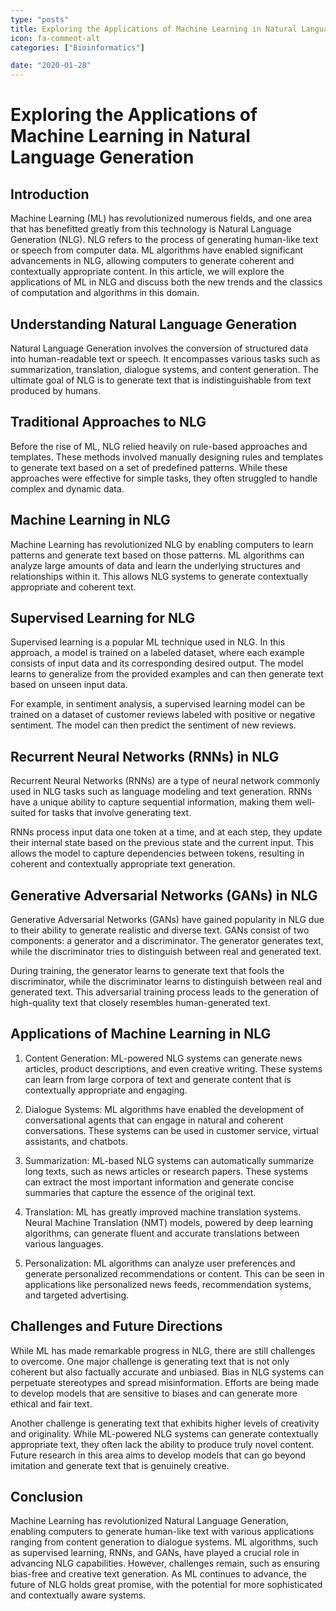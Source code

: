 ```yaml
---
type: "posts"
title: Exploring the Applications of Machine Learning in Natural Language Generation
icon: fa-comment-alt
categories: ["Bioinformatics"]

date: "2020-01-28"
---
```




# Exploring the Applications of Machine Learning in Natural Language Generation

## Introduction

Machine Learning (ML) has revolutionized numerous fields, and one area that has benefitted greatly from this technology is Natural Language Generation (NLG). NLG refers to the process of generating human-like text or speech from computer data. ML algorithms have enabled significant advancements in NLG, allowing computers to generate coherent and contextually appropriate content. In this article, we will explore the applications of ML in NLG and discuss both the new trends and the classics of computation and algorithms in this domain.

## Understanding Natural Language Generation

Natural Language Generation involves the conversion of structured data into human-readable text or speech. It encompasses various tasks such as summarization, translation, dialogue systems, and content generation. The ultimate goal of NLG is to generate text that is indistinguishable from text produced by humans.

## Traditional Approaches to NLG

Before the rise of ML, NLG relied heavily on rule-based approaches and templates. These methods involved manually designing rules and templates to generate text based on a set of predefined patterns. While these approaches were effective for simple tasks, they often struggled to handle complex and dynamic data.

## Machine Learning in NLG

Machine Learning has revolutionized NLG by enabling computers to learn patterns and generate text based on those patterns. ML algorithms can analyze large amounts of data and learn the underlying structures and relationships within it. This allows NLG systems to generate contextually appropriate and coherent text.

## Supervised Learning for NLG

Supervised learning is a popular ML technique used in NLG. In this approach, a model is trained on a labeled dataset, where each example consists of input data and its corresponding desired output. The model learns to generalize from the provided examples and can then generate text based on unseen input data.

For example, in sentiment analysis, a supervised learning model can be trained on a dataset of customer reviews labeled with positive or negative sentiment. The model can then predict the sentiment of new reviews.

## Recurrent Neural Networks (RNNs) in NLG

Recurrent Neural Networks (RNNs) are a type of neural network commonly used in NLG tasks such as language modeling and text generation. RNNs have a unique ability to capture sequential information, making them well-suited for tasks that involve generating text.

RNNs process input data one token at a time, and at each step, they update their internal state based on the previous state and the current input. This allows the model to capture dependencies between tokens, resulting in coherent and contextually appropriate text generation.

## Generative Adversarial Networks (GANs) in NLG

Generative Adversarial Networks (GANs) have gained popularity in NLG due to their ability to generate realistic and diverse text. GANs consist of two components: a generator and a discriminator. The generator generates text, while the discriminator tries to distinguish between real and generated text.

During training, the generator learns to generate text that fools the discriminator, while the discriminator learns to distinguish between real and generated text. This adversarial training process leads to the generation of high-quality text that closely resembles human-generated text.

## Applications of Machine Learning in NLG

1. Content Generation: ML-powered NLG systems can generate news articles, product descriptions, and even creative writing. These systems can learn from large corpora of text and generate content that is contextually appropriate and engaging.

2. Dialogue Systems: ML algorithms have enabled the development of conversational agents that can engage in natural and coherent conversations. These systems can be used in customer service, virtual assistants, and chatbots.

3. Summarization: ML-based NLG systems can automatically summarize long texts, such as news articles or research papers. These systems can extract the most important information and generate concise summaries that capture the essence of the original text.

4. Translation: ML has greatly improved machine translation systems. Neural Machine Translation (NMT) models, powered by deep learning algorithms, can generate fluent and accurate translations between various languages.

5. Personalization: ML algorithms can analyze user preferences and generate personalized recommendations or content. This can be seen in applications like personalized news feeds, recommendation systems, and targeted advertising.

## Challenges and Future Directions

While ML has made remarkable progress in NLG, there are still challenges to overcome. One major challenge is generating text that is not only coherent but also factually accurate and unbiased. Bias in NLG systems can perpetuate stereotypes and spread misinformation. Efforts are being made to develop models that are sensitive to biases and can generate more ethical and fair text.

Another challenge is generating text that exhibits higher levels of creativity and originality. While ML-powered NLG systems can generate contextually appropriate text, they often lack the ability to produce truly novel content. Future research in this area aims to develop models that can go beyond imitation and generate text that is genuinely creative.

## Conclusion

Machine Learning has revolutionized Natural Language Generation, enabling computers to generate human-like text with various applications ranging from content generation to dialogue systems. ML algorithms, such as supervised learning, RNNs, and GANs, have played a crucial role in advancing NLG capabilities. However, challenges remain, such as ensuring bias-free and creative text generation. As ML continues to advance, the future of NLG holds great promise, with the potential for more sophisticated and contextually aware systems.